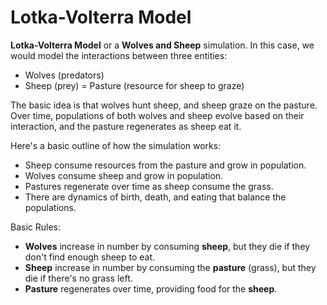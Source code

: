 # Lotka-Volterra Model

**Lotka-Volterra Model** or a **Wolves and Sheep** simulation. In this case, we would model the interactions between three entities:

- Wolves (predators)
- Sheep (prey)
= Pasture (resource for sheep to graze)

The basic idea is that wolves hunt sheep, and sheep graze on the pasture. Over time, populations of both wolves and sheep evolve based on their interaction, and the pasture regenerates as sheep eat it.

Here's a basic outline of how the simulation works:

- Sheep consume resources from the pasture and grow in population.
- Wolves consume sheep and grow in population.
- Pastures regenerate over time as sheep consume the grass.
- There are dynamics of birth, death, and eating that balance the populations.

Basic Rules:

- **Wolves** increase in number by consuming **sheep**, but they die if they don't find enough sheep to eat.
- **Sheep** increase in number by consuming the **pasture** (grass), but they die if there's no grass left.
- **Pasture** regenerates over time, providing food for the **sheep**.